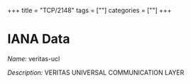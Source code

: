 +++
title = "TCP/2148"
tags = [""]
categories = [""]
+++

# IANA Data

_Name:_ veritas-ucl

_Description:_ VERITAS UNIVERSAL COMMUNICATION LAYER

